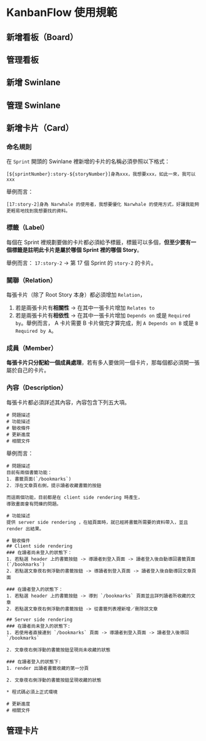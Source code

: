 # KanbanFlow 使用規範

## 新增看板（Board）

## 管理看板

## 新增 Swinlane

## 管理 Swinlane

## 新增卡片（Card）
### 命名規則
在 `Sprint` 開頭的 Swinlane 裡新增的卡片的名稱必須參照以下格式：

`[${sprintNumber}:story-${storyNumber}]身為xxx，我想要xxx，如此一來，我可以xxx`

舉例而言：

`[17:story-2]身為 Narwhale 的使用者，我想要優化 Narwhale 的使用方式，好讓我能夠更輕易地找到我想要找的資料。`


### 標籤（Label）
每個在 Sprint 裡規劃要做的卡片都必須給予標籤，標籤可以多個，**但至少要有一個標籤是註明此卡片是屬於哪個 Sprint 裡的哪個 Story**。

舉例而言：
`17:story-2` -> 第 17 個 Sprint 的 `story-2` 的卡片。

### 關聯（Relation）
每張卡片（除了 Root Story 本身）都必須增加 `Relation`，
1. 若是兩張卡片有**相關性** -> 在其中一張卡片增加 `Relates to`
2. 若是兩張卡片有**相依性** -> 在其中一張卡片增加 `Depends on` 或是 `Required by`。舉例而言， A 卡片需要 B 卡片做完才算完成，則 `A Depends on B` 
或是 `B Required by A`。

### 成員（Member）
**每張卡片只分配給一個成員處理**，若有多人要做同一個卡片，那每個都必須開一張屬於自己的卡片。

### 內容（Description）
每張卡片都必須詳述其內容，內容包含下列五大項。
```
# 問題描述
# 功能描述
# 驗收條件
# 更新進度
# 相關文件
```

舉例而言：
```
# 問題描述
目前有兩個書籤功能：
1. 書籤頁面(`/bookmarks`)
2. 浮在文章頁右側，提示讀者收藏書籤的按鈕

而這兩個功能，目前都是在 client side rendering 時產生，
導致畫面會有閃爍的問題。

# 功能描述
提供 server side rendering ，在組頁面時，就已經將書籤所需要的資料帶入，並且 render 出結果。

# 驗收條件
## Client side rendering
### 在讀者尚未登入的狀態下：
1. 若點選 header 上的書籤按鈕 -> 導讀者到登入頁面 -> 讀者登入後自動導回書籤頁面(`/bookmarks`)
2. 若點選文章夜右側浮動的書籤按鈕 -> 導讀者到登入頁面 -> 讀者登入後自動導回文章頁面

### 在讀者登入的狀態下：
1. 若點選 header 上的書籤按鈕 -> 導到 `/bookmarks` 頁面並且詳列讀者所收藏的文章
2. 若點選文章夜右側浮動的書籤按鈕 -> 從書籤列表裡新增／刪除該文章

## Server side rendering
### 在讀者尚未登入的狀態下:
1. 若使用者直接連到 `/bookmarks` 頁面 -> 導讀者到登入頁面 -> 讀者登入後導回 `/bookmarks`

2. 文章夜右側浮動的書籤按鈕呈現尚未收藏的狀態

### 在讀者登入的狀態下:
1. render 出讀者書籤收藏的第一分頁

2. 文章夜右側浮動的書籤按鈕呈現收藏的狀態

* 程式碼必須上正式環境

# 更新進度
# 相關文件

```
## 管理卡片
